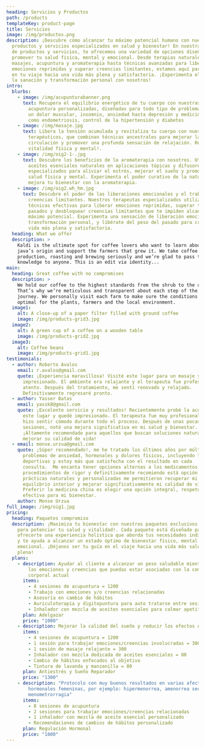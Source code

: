 ```yaml
---
heading: Servicios y Productos
path: /products
templateKey: product-page
title: Servicios
image: /img/productos.png
description: ¡Descubre cómo alcanzar tu máximo potencial humano con nuestros
  productos y servicios especializados en salud y bienestar! En nuestra sección
  de productos y servicios, te ofrecemos una variedad de opciones diseñadas para
  promover tu salud física, mental y emocional. Desde terapias naturales como
  masajes, acupuntura y aromaterapia hasta técnicas avanzadas para liberar
  emociones reprimidas y superar creencias limitantes, estamos aquí para guiarte
  en tu viaje hacia una vida más plena y satisfactoria. ¡Experimenta el poder de
  la sanación y transformación personal con nosotros!
intro:
  blurbs:
    - image: /img/acupunturabanner.png
      text: Recupera el equilibrio energético de tu cuerpo con nuestras sesiones de
        acupuntura personalizadas, diseñadas para todo tipo de problemas, desde
        un dolor muscular, insomnio, ansiedad hasta depresión y medicina interna
        como endometriosis, control de la hipertensión y diabetes
    - image: /img/masaje.jpg
      text: Libera la tensión acumulada y revitaliza tu cuerpo con nuestros masajes
        terapéuticos, que combinan técnicas ancestrales para mejorar la
        circulación y promover una profunda sensación de relajación. Renueva tu
        vitalidad física y mental!.
    - image: /img/oig2-1-.jpg
      text: Descubre los beneficios de la aromaterapia con nosotros. Utilizamos
        aceites esenciales naturales en aplicaciones tópicas y difusores
        especializados para aliviar el estrés, mejorar el sueño y promover la
        salud física y mental. Experimenta el poder curativo de la naturaleza y
        mejora tu bienestar con la aromaterapia.
    - image: /img/oig2.wh_hm.jpg
      text: Descubre el poder de las liberaciones emocionales y el trabajo con
        creencias limitantes. Nuestros terapeutas especializados utilizan
        técnicas efectivas para liberar emociones reprimidas, superar traumas
        pasados y desbloquear creencias limitantes que te impiden alcanzar tu
        máximo potencial. Experimenta una sensación de liberación emocional y
        transformación personal, y libérate del peso del pasado para crear una
        vida más plena y satisfactoria.
  heading: What we offer
  description: >
    Kaldi is the ultimate spot for coffee lovers who want to learn about their
    java’s origin and support the farmers that grew it. We take coffee
    production, roasting and brewing seriously and we’re glad to pass that
    knowledge to anyone. This is an edit via identity...
main:
  heading: Great coffee with no compromises
  description: >
    We hold our coffee to the highest standards from the shrub to the cup.
    That’s why we’re meticulous and transparent about each step of the coffee’s
    journey. We personally visit each farm to make sure the conditions are
    optimal for the plants, farmers and the local environment.
  image1:
    alt: A close-up of a paper filter filled with ground coffee
    image: /img/products-grid3.jpg
  image2:
    alt: A green cup of a coffee on a wooden table
    image: /img/products-grid2.jpg
  image3:
    alt: Coffee beans
    image: /img/products-grid1.jpg
testimonials:
  - author: Roberto Avalos
    email: r.avalos@gmail.com
    quote: ¡Experiencia maravillosa! Visité este lugar para un masaje y quedé
      impresionado. El ambiente era relajante y el terapeuta fue profesional y
      atento. Después del tratamiento, me sentí renovado y relajado.
      Definitivamente regresaré pronto.
  - author: Yasser Batas
    email: yassk8@gmail.com
    quote: ¡Excelente servicio y resultados! Recientemente probé la acupuntura en
      este lugar y quedé impresionado. El terapeuta fue muy profesional y me
      hizo sentir cómodo durante todo el proceso. Después de unas pocas
      sesiones, noté una mejora significativa en mi salud y bienestar.
      ¡Altamente recomendado para aquellos que buscan soluciones naturales para
      mejorar su calidad de vida!
  - email: monse.urzua@gmail.com
    quote: ¡Súper recomendado!, me he tratado los últimos años por múltiples
      problemas de ansiedad, hormonales y dolores físicos, incluyendo lesiones
      deportivas y estoy más que satisfecha con el resultado en cada
      consulta.  Me encanta tener opciones alternas a los medicamentos y
      procedimientos de rigor y definitivamente recomiendo está opción. Sus
      prácticas naturales y personalizadas me permitieron recuperar mi
      equilibrio interior y mejorar significativamente mi calidad de vida.
      Preferir la medicina china es elegir una opción integral, respetuosa y
      efectiva para mi bienestar.
    author: Monse Urzua
full_image: /img/oig1.jpg
pricing:
  heading: Paquetes compromiso
  description: ¡Maximiza tu bienestar con nuestros paquetes exclusivos diseñados
    para potenciar tu salud y vitalidad!. Cada paquete está diseñado para
    ofrecerte una experiencia holística que aborda tus necesidades individuales
    y te ayuda a alcanzar un estado óptimo de bienestar físico, mental y
    emocional. ¡Déjanos ser tu guía en el viaje hacia una vida más saludable y
    plena!
  plans:
    - description: Ayudar al cliente a alcanzar un peso saludable mientras se abordan
        las emociones y creencias que puedas estar asociadas con la composición
        corporal actual
      items:
        - 4 sesiones de acupuntura = 1200
        - Trabajo con emociones y/o creencias relacionadas
        - Asesoría en cambio de hábitos
        - Auriculoterapia y digitopuntura para auto tratarse entre sesiones = 100
        - Inhalador con mezcla de aceites esenciales para calmar apetito = 80
      plan: Adelgazar
      price: "1000"
    - description: Mejorar la calidad del sueño y reducir los efectos del estrés crónico
      items:
        - 4 sesiones de acupuntura = 1200
        - 1 sesión para trabajar emociones/creencias involucradas = 300
        - 1 sesión de masaje relajante = 300
        - Inhalador con mezcla dedicada de aceites esenciales = 80
        - Cambio de hábitos enfocados al objetivo
        - Tintura de lavanda y manzanilla = 80
      plan: Antiestrés y Sueño Reparador
      price: "1300"
    - description: "Protocolo con muy buenos resultados en varias afectaciones
        hormonales femeninas, por ejemplo: hipermenorrea, amenorrea secundaria y
        menometrorragia"
      items:
        - 8 sesiones de acupuntura
        - 2 sesiones para trabajar emociones/creencias relacionadas
        - 1 inhalador con mezcla de aceite esencial personalizado
        - Recomendaciones de cambios de hábitos personalizado
      plan: Regulación Hormonal
      price: "1800"
---
```

